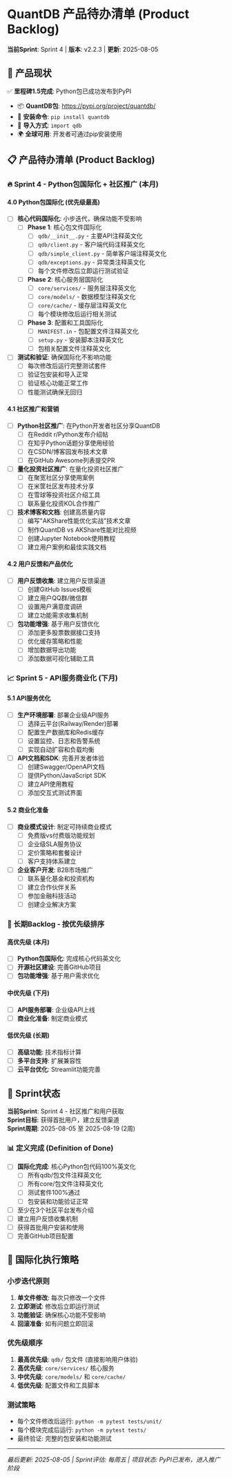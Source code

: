 # QuantDB 产品待办清单 (Product Backlog)

**当前Sprint**: Sprint 4 | **版本**: v2.2.3 | **更新**: 2025-08-05

## 🎯 产品现状

✅ **里程碑1.5完成**: Python包已成功发布到PyPI
- 📦 **QuantDB包**: https://pypi.org/project/quantdb/
- 🚀 **安装命令**: `pip install quantdb`
- 📖 **导入方式**: `import qdb`
- 🌍 **全球可用**: 开发者可通过pip安装使用

## 📋 产品待办清单 (Product Backlog)

### 🔥 Sprint 4 - Python包国际化 + 社区推广 (本月)

#### 4.0 Python包国际化 (优先级最高)
- [ ] **核心代码国际化**: 小步迭代，确保功能不受影响
  - [ ] **Phase 1**: 核心包文件国际化
    - [ ] `qdb/__init__.py` - 主要API注释英文化
    - [ ] `qdb/client.py` - 客户端代码注释英文化
    - [ ] `qdb/simple_client.py` - 简单客户端注释英文化
    - [ ] `qdb/exceptions.py` - 异常类注释英文化
    - [ ] 每个文件修改后立即运行测试验证
  - [ ] **Phase 2**: 核心服务层国际化
    - [ ] `core/services/` - 服务层注释英文化
    - [ ] `core/models/` - 数据模型注释英文化
    - [ ] `core/cache/` - 缓存层注释英文化
    - [ ] 每个模块修改后运行相关测试
  - [ ] **Phase 3**: 配置和工具国际化
    - [ ] `MANIFEST.in` - 包配置文件注释英文化
    - [ ] `setup.py` - 安装脚本注释英文化
    - [ ] 包相关配置文件注释英文化
- [ ] **测试和验证**: 确保国际化不影响功能
  - [ ] 每次修改后运行完整测试套件
  - [ ] 验证包安装和导入正常
  - [ ] 验证核心功能正常工作
  - [ ] 性能测试确保无回归

#### 4.1 社区推广和营销
- [ ] **Python社区推广**: 在Python开发者社区分享QuantDB
  - [ ] 在Reddit r/Python发布介绍帖
  - [ ] 在知乎Python话题分享使用经验
  - [ ] 在CSDN/博客园发布技术文章
  - [ ] 在GitHub Awesome列表提交PR
- [ ] **量化投资社区推广**: 在量化投资社区推广
  - [ ] 在聚宽社区分享使用案例
  - [ ] 在米筐社区发布技术分享
  - [ ] 在雪球等投资社区介绍工具
  - [ ] 联系量化投资KOL合作推广
- [ ] **技术博客和文档**: 创建高质量内容
  - [ ] 编写"AKShare性能优化实战"技术文章
  - [ ] 制作QuantDB vs AKShare性能对比视频
  - [ ] 创建Jupyter Notebook使用教程
  - [ ] 建立用户案例和最佳实践文档

#### 4.2 用户反馈和产品优化
- [ ] **用户反馈收集**: 建立用户反馈渠道
  - [ ] 创建GitHub Issues模板
  - [ ] 建立用户QQ群/微信群
  - [ ] 设置用户满意度调研
  - [ ] 建立功能需求收集机制
- [ ] **包功能增强**: 基于用户反馈优化
  - [ ] 添加更多股票数据接口支持
  - [ ] 优化缓存策略和性能
  - [ ] 增加数据导出功能
  - [ ] 添加数据可视化辅助工具

### 📈 Sprint 5 - API服务商业化 (下月)

#### 5.1 API服务优化
- [ ] **生产环境部署**: 部署企业级API服务
  - [ ] 选择云平台(Railway/Render)部署
  - [ ] 配置生产数据库和Redis缓存
  - [ ] 设置监控、日志和告警系统
  - [ ] 实现自动扩容和负载均衡
- [ ] **API文档和SDK**: 完善开发者体验
  - [ ] 创建Swagger/OpenAPI文档
  - [ ] 提供Python/JavaScript SDK
  - [ ] 建立API使用教程
  - [ ] 添加交互式测试界面

#### 5.2 商业化准备
- [ ] **商业模式设计**: 制定可持续商业模式
  - [ ] 免费版vs付费版功能规划
  - [ ] 企业级SLA服务协议
  - [ ] 定价策略和套餐设计
  - [ ] 客户支持体系建立
- [ ] **企业客户开发**: B2B市场推广
  - [ ] 联系量化基金和投资机构
  - [ ] 建立合作伙伴关系
  - [ ] 参加金融科技活动
  - [ ] 创建企业解决方案

### 🔧 长期Backlog - 按优先级排序

#### 高优先级 (本月)
- [ ] **Python包国际化**: 完成核心代码英文化
- [ ] **开源社区建设**: 完善GitHub项目
- [ ] **包功能增强**: 基于用户需求优化

#### 中优先级 (下月)  
- [ ] **API服务部署**: 企业级API上线
- [ ] **商业化准备**: 制定商业模式

#### 低优先级 (长期)
- [ ] **高级功能**: 技术指标计算
- [ ] **多平台支持**: 扩展兼容性
- [ ] **云平台优化**: Streamlit功能完善

## 🎯 Sprint状态

**当前Sprint**: Sprint 4 - 社区推广和用户获取  
**Sprint目标**: 获得首批用户，建立反馈渠道  
**Sprint周期**: 2025-08-05 至 2025-08-19 (2周)

### 📊 定义完成 (Definition of Done)
- [ ] **国际化完成**: 核心Python包代码100%英文化
  - [ ] 所有qdb/包文件注释英文化
  - [ ] 所有core/包文件注释英文化
  - [ ] 测试套件100%通过
  - [ ] 包安装和功能验证正常
- [ ] 至少在3个社区平台发布介绍
- [ ] 建立用户反馈收集机制
- [ ] 获得首批用户安装和使用
- [ ] 完善GitHub项目配置

## 🔧 国际化执行策略

### 小步迭代原则
1. **单文件修改**: 每次只修改一个文件
2. **立即测试**: 修改后立即运行测试
3. **功能验证**: 确保核心功能不受影响
4. **回滚准备**: 如有问题立即回滚

### 优先级顺序
1. **最高优先级**: `qdb/` 包文件 (直接影响用户体验)
2. **高优先级**: `core/services/` 核心服务
3. **中优先级**: `core/models/` 和 `core/cache/`
4. **低优先级**: 配置文件和工具脚本

### 测试策略
- 每个文件修改后运行: `python -m pytest tests/unit/`
- 每个模块完成后运行: `python -m pytest tests/`
- 最终验证: 完整的包安装和功能测试

---

*最后更新: 2025-08-05 | Sprint评估: 每周五 | 项目状态: PyPI已发布，进入推广阶段*
